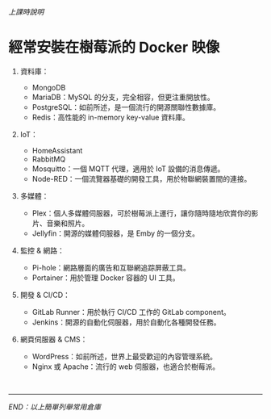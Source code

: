 *上課時說明*

# 經常安裝在樹莓派的 Docker 映像

1. 資料庫：
   - MongoDB
   - MariaDB：MySQL 的分支，完全相容，但更注重開放性。
   - PostgreSQL：如前所述，是一個流行的開源關聯性數據庫。
   - Redis：高性能的 in-memory key-value 資料庫。

2. IoT：
   - HomeAssistant
   - RabbitMQ
   - Mosquitto：一個 MQTT 代理，適用於 IoT 設備的消息傳遞。
   - Node-RED：一個流覽器基礎的開發工具，用於物聯網裝置間的連接。

3. 多媒體：
   - Plex：個人多媒體伺服器，可於樹莓派上運行，讓你隨時隨地欣賞你的影片、音樂和照片。
   - Jellyfin：開源的媒體伺服器，是 Emby 的一個分支。

4. 監控 & 網路：
   - Pi-hole：網路層面的廣告和互聯網追踪屏蔽工具。
   - Portainer：用於管理 Docker 容器的 UI 工具。

5. 開發 & CI/CD：
   - GitLab Runner：用於執行 CI/CD 工作的 GitLab component。
   - Jenkins：開源的自動化伺服器，用於自動化各種開發任務。

6. 網頁伺服器 & CMS：
   - WordPress：如前所述，世界上最受歡迎的內容管理系統。
   - Nginx 或 Apache：流行的 web 伺服器，也適合於樹莓派。


</br>

---

_END：以上簡單列舉常用倉庫_
